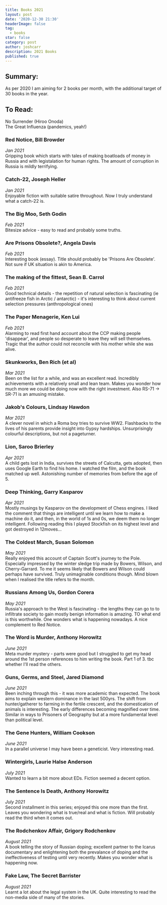 ```yaml
---
title: Books 2021
layout: post
date: '2020-12-30 21:30'
headerImage: false
tag:
  - books
star: false
category: post
author: joshcarr
description: 2021 Books
published: true
---
```


## Summary:

As per 2020 I am aiming for 2 books per month, with the additional target of 30 books in the year.

## To Read:
No Surrender (Hiroo Onoda)  
The Great Influenza (pandemics, yeah!)  


### Red Notice, Bill Browder
*Jan 2021*  
Gripping book which starts with tales of making boatloads of money in Russia and with legistalation for human rights. The amount of corruption in Russia is mildly terrifying.

### Catch-22, Joseph Heller
*Jan 2021*  
Enjoyable fiction with suitable satire throughout. Now I truly understand what a catch-22 is.

### The Big Moo, Seth Godin
*Feb 2021*  
Bitesize advice - easy to read and probably some truths.

### Are Prisons Obsolete?, Angela Davis
*Feb 2021*  
Interesting book (essay). Title should probably be 'Prisons Are Obsolete'. Not sure if UK situation is akin to America.

### The making of the fittest, Sean B. Carrol
*Feb 2021*  
Good technical details - the repetition of natural selection is fascinating (ie antifreeze fish in Arctic / antarctic) - it's interesting to think about current selection pressures (anthropological ones)

### The Paper Menagerie, Ken Lui
*Feb 2021*  
Alarming to read first hand account about the CCP making people 'disappear', and people so desperate to leave they will sell themselves. Tragic that the author could not reconcile with his mother while she was alive. 

### Skunkworks, Ben Rich (et al)
*Mar 2021*  
Been on the list for a while, and was an excellent read. Incredibly achievements with a relatively small and lean team. Makes you wonder how much more we could be doing now with the right investment. Also RS-71 -> SR-71 is an amusing mistake.

### Jakob's Colours, Lindsay Hawdon
*Mar 2021*  
A clever novel in which a Roma boy tries to survive WW2. Flashbacks to the lives of his parents provide insight into Gypsy hardships. Unsurprisingly colourful descriptions, but not a pageturner.

### Lion, Saroo Brierley
*Apr 2021*  
A child gets lost in India, survives the streets of Calcutta, gets adopted, then uses Google Earth to find his home. I watched the film, and the book matched up well. Astonishing number of memories from before the age of 5.

### Deep Thinking, Garry Kasparov
*Apr 2021*  
Mostly musings by Kasparov on the development of Chess engines. I liked the comment that things are intelligent until we learn how to make a machine do it, and then, in the world of 1s and 0s, we deem them no longer intelligent. Following reading this I played Stockfish on its highest level and got destroyed in 12moves...

### The Coldest March, Susan Solomon
*May 2021*  
Really enjoyed this account of Captain Scott's journey to the Pole. Especially impressed by the winter sledge trip made by Bowers, Wilson, and Cherry-Garrard. To me it seems likely that Bowers and Wilson could perhaps have survived. Truly unimaginable conditions though. Mind blown when I realised the title refers to the month.

### Russians Among Us, Gordon Corera
*May 2021*  
Russia's approach to the West is fascinating - the lengths they can go to to infiltrate society to gain mostly benign information is amazing. TO what end is this worthwhile. One wonders what is happening nowadays. A nice complement to Red Notice.

### The Word is Murder, Anthony Horowitz
*June 2021*  
Meta murder mystery - parts were good but I struggled to get my head around the 1st person references to him writing the book. Part 1 of 3. tbc whether I'll read the others.

### Guns, Germs, and Steel, Jared Diamond
*June 2021*  
Been inching through this - it was more academic than expected. The book aims to explain western dominance in the last 500yrs. The shift from hunter/gatherer to farming in the fertile crescent, and the domestication of animals is interesting. The early differences becoming magnified over time. Similar in ways to Prisoners of Geography but at a more fundamental level than political level.

### The Gene Hunters, William Cookson
*June 2021*  
In a parallel universe I may have been a geneticist. Very interesting read.

### Wintergirls, Laurie Halse Anderson
*July 2021*  
Wanted to learn a bit more about EDs. Fiction seemed a decent option.

### The Sentence Is Death, Anthony Horowitz
*July 2021*  
Second installment in this series; enjoyed this one more than the first. Leaves you wondering what is true/real and what is fiction. Will probably read the third when it comes out.

### The Rodchenkov Affair, Grigory Rodchenkov
*August 2021*  
A book telling the story of Russian doping; excellent partner to the Icarus documentary and enlightening both the prevalance of doping and the ineffectiveness of testing until very recently. Makes you wonder what is happening now.

### Fake Law, The Secret Barrister
*August 2021*  
Learnt a lot about the legal system in the UK. Quite interesting to read the non-media side of many of the stories.